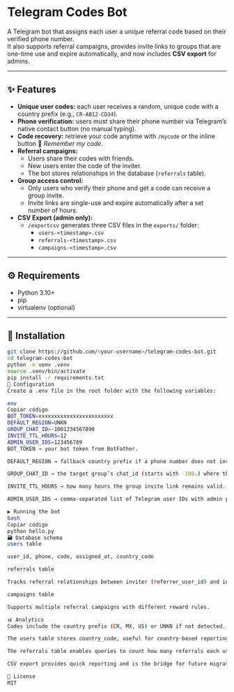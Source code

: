 # Telegram Codes Bot

A Telegram bot that assigns each user a unique referral code based on their verified phone number.  
It also supports referral campaigns, provides invite links to groups that are one-time use and expire automatically, and now includes **CSV export** for admins.

---

## ✨ Features
- **Unique user codes:** each user receives a random, unique code with a country prefix (e.g., `CR-AB12-CD34`).
- **Phone verification:** users must share their phone number via Telegram’s native contact button (no manual typing).
- **Code recovery:** retrieve your code anytime with `/mycode` or the inline button 🔑 *Remember my code*.
- **Referral campaigns:**
  - Users share their codes with friends.
  - New users enter the code of the inviter.
  - The bot stores relationships in the database (`referrals` table).
- **Group access control:**
  - Only users who verify their phone and get a code can receive a group invite.
  - Invite links are single-use and expire automatically after a set number of hours.
- **CSV Export (admin only):**
  - `/exportcsv` generates three CSV files in the `exports/` folder:
    - `users-<timestamp>.csv`
    - `referrals-<timestamp>.csv`
    - `campaigns-<timestamp>.csv`

---

## ⚙️ Requirements
- Python 3.10+
- pip
- virtualenv (optional)

---

## 🔧 Installation
```bash
git clone https://github.com/<your-username>/telegram-codes-bot.git
cd telegram-codes-bot
python -m venv .venv
source .venv/bin/activate
pip install -r requirements.txt
🔑 Configuration
Create a .env file in the root folder with the following variables:

env
Copiar código
BOT_TOKEN=xxxxxxxxxxxxxxxxxxxxxxxx
DEFAULT_REGION=UNKN
GROUP_CHAT_ID=-1001234567890
INVITE_TTL_HOURS=12
ADMIN_USER_IDS=123456789
BOT_TOKEN → your bot token from BotFather.

DEFAULT_REGION → fallback country prefix if a phone number does not include +code.

GROUP_CHAT_ID → the target group’s chat_id (starts with -100…) where the bot is admin.

INVITE_TTL_HOURS → how many hours the group invite link remains valid.

ADMIN_USER_IDS → comma-separated list of Telegram user IDs with admin permissions (e.g., /exportcsv).

▶️ Running the bot
bash
Copiar código
python hello.py
🗃️ Database schema
users table

user_id, phone, code, assigned_at, country_code

referrals table

Tracks referral relationships between inviter (referrer_user_id) and invited (referee_user_id).

campaigns table

Supports multiple referral campaigns with different reward rules.

📊 Analytics
Codes include the country prefix (CR, MX, US) or UNKN if not detected.

The users table stores country_code, useful for country-based reporting.

The referrals table enables queries to count how many referrals each user has.

CSV export provides quick reporting and is the bridge for future migration to SaaS.

📄 License
MIT
